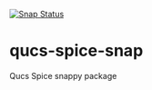 [![Snap Status](https://build.snapcraft.io/badge/eldarkg/qucs-spice-snap.svg)](https://build.snapcraft.io/user/eldarkg/qucs-spice-snap)
# qucs-spice-snap
Qucs Spice snappy package
